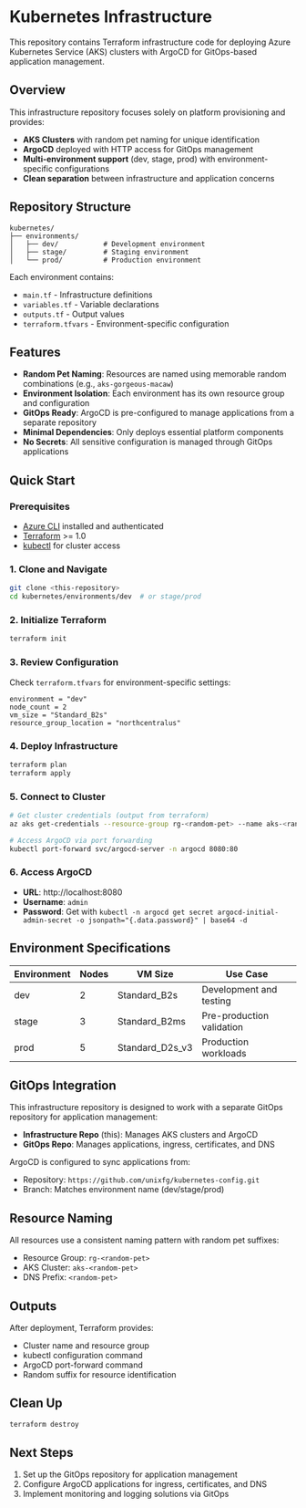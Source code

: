 # Kubernetes Infrastructure

This repository contains Terraform infrastructure code for deploying Azure Kubernetes Service (AKS) clusters with ArgoCD for GitOps-based application management.

## Overview

This infrastructure repository focuses solely on platform provisioning and provides:

- **AKS Clusters** with random pet naming for unique identification
- **ArgoCD** deployed with HTTP access for GitOps management
- **Multi-environment support** (dev, stage, prod) with environment-specific configurations
- **Clean separation** between infrastructure and application concerns

## Repository Structure

```
kubernetes/
├── environments/
│   ├── dev/           # Development environment
│   ├── stage/         # Staging environment
│   └── prod/          # Production environment
```

Each environment contains:
- `main.tf` - Infrastructure definitions
- `variables.tf` - Variable declarations
- `outputs.tf` - Output values
- `terraform.tfvars` - Environment-specific configuration

## Features

- **Random Pet Naming**: Resources are named using memorable random combinations (e.g., `aks-gorgeous-macaw`)
- **Environment Isolation**: Each environment has its own resource group and configuration
- **GitOps Ready**: ArgoCD is pre-configured to manage applications from a separate repository
- **Minimal Dependencies**: Only deploys essential platform components
- **No Secrets**: All sensitive configuration is managed through GitOps applications

## Quick Start

### Prerequisites

- [Azure CLI](https://docs.microsoft.com/en-us/cli/azure/install-azure-cli) installed and authenticated
- [Terraform](https://www.terraform.io/downloads.html) >= 1.0
- [kubectl](https://kubernetes.io/docs/tasks/tools/) for cluster access

### 1. Clone and Navigate

```bash
git clone <this-repository>
cd kubernetes/environments/dev  # or stage/prod
```

### 2. Initialize Terraform

```bash
terraform init
```

### 3. Review Configuration

Check `terraform.tfvars` for environment-specific settings:
```hcl
environment = "dev"
node_count = 2
vm_size = "Standard_B2s"
resource_group_location = "northcentralus"
```

### 4. Deploy Infrastructure

```bash
terraform plan
terraform apply
```

### 5. Connect to Cluster

```bash
# Get cluster credentials (output from terraform)
az aks get-credentials --resource-group rg-<random-pet> --name aks-<random-pet>

# Access ArgoCD via port forwarding
kubectl port-forward svc/argocd-server -n argocd 8080:80
```

### 6. Access ArgoCD

- **URL**: http://localhost:8080
- **Username**: `admin`
- **Password**: Get with `kubectl -n argocd get secret argocd-initial-admin-secret -o jsonpath="{.data.password}" | base64 -d`

## Environment Specifications

| Environment | Nodes | VM Size | Use Case |
|-------------|-------|---------|----------|
| dev | 2 | Standard_B2s | Development and testing |
| stage | 3 | Standard_B2ms | Pre-production validation |
| prod | 5 | Standard_D2s_v3 | Production workloads |

## GitOps Integration

This infrastructure repository is designed to work with a separate GitOps repository for application management:

- **Infrastructure Repo** (this): Manages AKS clusters and ArgoCD
- **GitOps Repo**: Manages applications, ingress, certificates, and DNS

ArgoCD is configured to sync applications from:
- Repository: `https://github.com/unixfg/kubernetes-config.git`
- Branch: Matches environment name (dev/stage/prod)

## Resource Naming

All resources use a consistent naming pattern with random pet suffixes:
- Resource Group: `rg-<random-pet>`
- AKS Cluster: `aks-<random-pet>`
- DNS Prefix: `<random-pet>`

## Outputs

After deployment, Terraform provides:
- Cluster name and resource group
- kubectl configuration command
- ArgoCD port-forward command
- Random suffix for resource identification

## Clean Up

```bash
terraform destroy
```

## Next Steps

1. Set up the GitOps repository for application management
2. Configure ArgoCD applications for ingress, certificates, and DNS
3. Implement monitoring and logging solutions via GitOps
